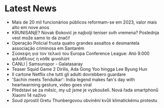 # Latest News
-  Mais de 20 mil funcionários públicos reformam-se em 2023, valor mais alto em nove anos
-  KRUNISANjE? Novak Đoković je najbolji teniser svih vremena? Poslednja vest može samo to da znači!
-  Operação Policial frusta quatro grandes assaltos e desmantela associação criminosa em Santarém
-  Σύσκεψη για τον τελικό του Europa Conference League: Από 9.000 φιλάθλους η κάθε φιναλίστ
-  CANLI | Samsunspor - Galatasaray
-  Teaser Squid Game 2 Dirilis, Ada Gong Yoo hingga Lee Byung Hun
-  Il cartone Netflix che tutti gli adulti dovrebbero guardare
-  'Sachin meets Tendulkar': India legend makes fan's day with heartwarming gesture, video goes viral
-  Představí se za měsíc, my už jsme je vyzkoušeli. Nová řada smartphonů Xiaomi 14 naživo
-  Soud zprostil Gretu Thunbergovou obvinění kvůli klimatickému protestu
